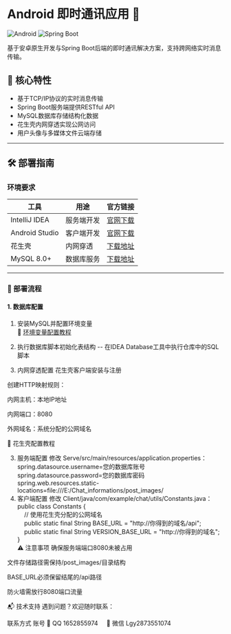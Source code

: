 # Android 即时通讯应用 🚀

![Android](https://img.shields.io/badge/Android-3DDC84?style=for-the-badge&logo=android&logoColor=white)
![Spring Boot](https://img.shields.io/badge/Spring_Boot-6DB33F?style=for-the-badge&logo=spring-boot&logoColor=white)

基于安卓原生开发与Spring Boot后端的即时通讯解决方案，支持跨网络实时消息传输。

## 🌟 核心特性
- 基于TCP/IP协议的实时消息传输
- Spring Boot服务端提供RESTful API
- MySQL数据库存储结构化数据
- 花生壳内网穿透实现公网访问
- 用户头像与多媒体文件云端存储

---

## 🛠️ 部署指南

### 环境要求
| 工具                | 用途                     | 官方链接                          |
|---------------------|--------------------------|-----------------------------------|
| IntelliJ IDEA       | 服务端开发               | [官网下载](https://www.jetbrains.com/idea/) |
| Android Studio      | 客户端开发               | [官网下载](https://developer.android.com/studio) |
| 花生壳              | 内网穿透                 | [下载地址](https://hsk.oray.com) |
| MySQL 8.0+          | 数据库服务               | [下载地址](https://dev.mysql.com/downloads/mysql) |

---

### 🚦 部署流程

#### 1. 数据库配置
1. 安装MySQL并配置环境变量  
   📖 [环境变量配置教程](https://blog.csdn.net/qq_52853542/article/details/124669072)
2. 执行数据库脚本初始化表结构
-- 在IDEA Database工具中执行仓库中的SQL脚本
   
2. 内网穿透配置
花生壳客户端安装与注册

创建HTTP映射规则：

内网主机：本地IP地址

内网端口：8080

外网域名：系统分配的公网域名

📌 花生壳配置教程

3. 服务端配置
修改 Serve/src/main/resources/application.properties：<br>spring.datasource.username=您的数据库账号<br>spring.datasource.password=您的数据库密码<br>spring.web.resources.static-locations=file:///E:/Chat_informations/post_images/
4. 客户端配置
修改 Client/java/com/example/chat/utils/Constants.java：<br>public class Constants {<br>
&nbsp;&nbsp;&nbsp;&nbsp;// 使用花生壳分配的公网域名<br>
&nbsp;&nbsp;&nbsp;&nbsp;public static final String BASE_URL = "http://你得到的域名/api";<br>
&nbsp;&nbsp;&nbsp;&nbsp;public static final String VERSION_BASE_URL = "http://你得到的域名";<br>
}<br>
⚠️ 注意事项
确保服务端端口8080未被占用

文件存储路径需保持/post_images/目录结构

BASE_URL必须保留结尾的/api路径

防火墙需放行8080端口流量

📬 技术支持
遇到问题？欢迎随时联系：

联系方式	账号
📧 QQ	1652855974&nbsp;&nbsp;&nbsp;&nbsp;
💬 微信	Lgy2873551074
